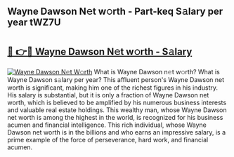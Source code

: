 ## Wayne Dawson N𝚎t w𝚘rth - Part-keq S𝚊lary per year tWZ7U

# <h2><a href="http://gc4ep3.nevu.top/?p=Wayne+Dawson">🔗 👉🔴 Wayne Dawson N𝚎t w𝚘rth - S𝚊lary</a></h2>

[![Wayne Dawson N𝚎t W𝚘rth](https://i.imgur.com/Oavwk0R.jpeg)](http://gc4ep3.nevu.top/?p=Wayne+Dawson)
What is Wayne Dawson n𝚎t w𝚘rth? What is Wayne Dawson s𝚊lary per year?
This affluent person's Wayne Dawson net worth is significant, making him one of the richest figures in his industry. His salary is substantial, but it is only a fraction of Wayne Dawson net worth, which is believed to be amplified by his numerous business interests and valuable real estate holdings. This wealthy man, whose Wayne Dawson net worth is among the highest in the world, is recognized for his business acumen and financial intelligence. This rich individual, whose Wayne Dawson net worth is in the billions and who earns an impressive salary, is a prime example of the force of perseverance, hard work, and financial acumen.

